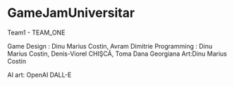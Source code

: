 # GameJamUniversitar 
Team1 - TEAM_ONE
 
Game Design : Dinu Marius Costin, Avram Dimitrie
Programming : Dinu Marius Costin, Denis-Viorel CHIŞCĂ, Toma Dana Georgiana
Art:Dinu Marius Costin

AI art: OpenAI DALL-E
